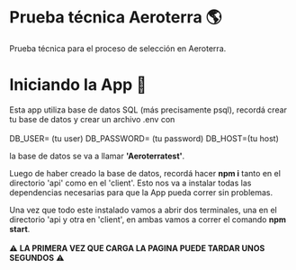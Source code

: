 # Prueba técnica Aeroterra  :earth_americas:

Prueba técnica para el proceso de selección en Aeroterra.  

# Iniciando la App :electric_plug:

Esta app utiliza base de datos SQL (más precisamente psql), recordá crear tu base de datos y crear un archivo .env con
<br></br>
DB_USER= (tu user)
DB_PASSWORD= (tu password)
DB_HOST=(tu host)

la base de datos se va a llamar <b>'Aeroterratest'</b>.

Luego de haber creado la base de datos, recordá hacer <b>npm i</b> tanto en el directorio 'api' como en el 'client'. Esto nos va a instalar todas las dependencias necesarias para que la App pueda correr sin problemas.

Una vez que todo este instalado vamos a abrir dos terminales, una en el directorio 'api y otra en 'client', en ambas vamos a correr el comando <b>npm start</b>.
<br></br> :warning:	 <b>LA PRIMERA VEZ QUE CARGA LA PAGINA PUEDE TARDAR UNOS SEGUNDOS</b>	:warning:



 
